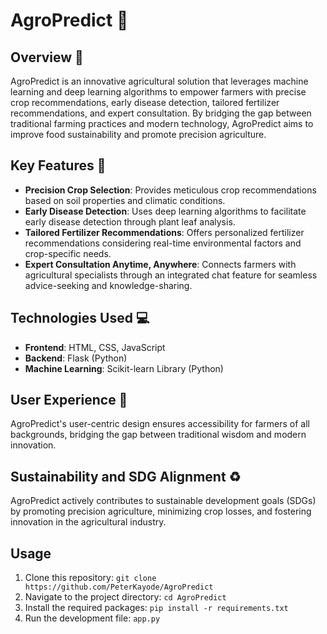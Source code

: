# AgroPredict 🌱

## Overview 🚀
AgroPredict is an innovative agricultural solution that leverages machine learning and deep learning algorithms to empower farmers with precise crop recommendations, early disease detection, tailored fertilizer recommendations, and expert consultation. By bridging the gap between traditional farming practices and modern technology, AgroPredict aims to improve food sustainability and promote precision agriculture.

## Key Features 🔑
- **Precision Crop Selection**: Provides meticulous crop recommendations based on soil properties and climatic conditions.
- **Early Disease Detection**: Uses deep learning algorithms to facilitate early disease detection through plant leaf analysis.
- **Tailored Fertilizer Recommendations**: Offers personalized fertilizer recommendations considering real-time environmental factors and crop-specific needs.
- **Expert Consultation Anytime, Anywhere**: Connects farmers with agricultural specialists through an integrated chat feature for seamless advice-seeking and knowledge-sharing.

## Technologies Used 💻
- **Frontend**: HTML, CSS, JavaScript
- **Backend**: Flask (Python)
- **Machine Learning**: Scikit-learn Library (Python)

## User Experience 🌈
AgroPredict's user-centric design ensures accessibility for farmers of all backgrounds, bridging the gap between traditional wisdom and modern innovation.

## Sustainability and SDG Alignment ♻️
AgroPredict actively contributes to sustainable development goals (SDGs) by promoting precision agriculture, minimizing crop losses, and fostering innovation in the agricultural industry.

## Usage
1. Clone this repository: `git clone https://github.com/PeterKayode/AgroPredict`
2. Navigate to the project directory: `cd AgroPredict`
3. Install the required packages: `pip install -r requirements.txt`
4. Run the development file: `app.py`

